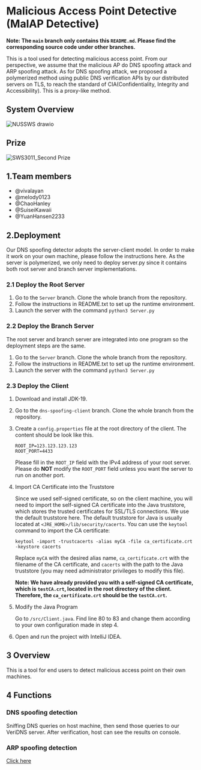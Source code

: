 # Malicious Access Point Detective (MalAP Detective)

**Note: The `main` branch only contains this `README.md`. Please find the corresponding source code under other branches.**

This is a tool used for detecting malicious access point. From our perspective, we assume that the malicious AP do DNS spoofing attack and ARP spoofing attack. As for DNS spoofing attack, we proposed a polymerized method using public DNS verification APIs by our distributed servers on TLS, to reach the standard of CIA(Confidentiality, Integrity and Accessibility). This is a proxy-like method.

## System Overview
![NUSSWS drawio](https://github.com/vivalayan/MalAP_Detection/assets/90449797/ecf06e92-012a-47dd-9380-85df1939bfd2)
## Prize
![SWS3011_Second Prize](https://github.com/vivalayan/MalAP_Detection/assets/90449797/a6a52592-a806-4773-baa9-c7e91846c9b3)



## 1.Team members
- @vivalayan
- @melody0123
- @ChaoHanley
- @SuiseiKawaii
- @YuanHansen2233

## 2.Deployment

Our DNS spoofing detector adopts the server-client model. In order to make it work on your own machine, please follow the instructions here. As the server is polymerized, we only need to deploy server.py since it contains both root server and branch server implementations.

### 2.1 Deploy the Root Server

1. Go to the `Server` branch. Clone the whole branch from the repository.
2. Follow the instructions in README.txt to set up the runtime environment.
3. Launch the server with the command `python3 Server.py`

### 2.2 Deploy the Branch Server

The root server and branch server are integrated into one program so the deployment steps are the same.

1. Go to the `Server` branch. Clone the whole branch from the repository.
2. Follow the instructions in README.txt to set up the runtime environment.
3. Launch the server with the command `python3 Server.py`

### 2.3 Deploy the Client

1. Download and install JDK-19.

2. Go to the `dns-spoofing-client` branch. Clone the whole branch from the repository.

3. Create a `config.properties` file at the root directory of the client. The content should be look like this.

   ```
   ROOT_IP=123.123.123.123
   ROOT_PORT=4433
   ```

   Please fill in the `ROOT_IP` field with the IPv4 address of your root server. Please do **NOT** modify the `ROOT_PORT` field unless you want the server to run on another port.

4. Import CA Certificate into the Truststore

   Since we used self-signed certificate, so on the client machine, you will need to import the self-signed CA certificate into the Java truststore, which stores the trusted certificates for  SSL/TLS connections. We use the default truststore here. The default truststore for Java is usually located  at `<JRE_HOME>/lib/security/cacerts`. You can use the `keytool` command to import the CA certificate:

   ```
   keytool -import -trustcacerts -alias myCA -file ca_certificate.crt -keystore cacerts
   ```

   Replace `myCA` with the desired alias name, `ca_certificate.crt` with the filename of the CA certificate, and `cacerts` with the path to the Java truststore (you may need administrator privileges to modify this file).

   **Note: We have already provided you with a self-signed CA certificate, which is `testCA.crt`, located in the root directory of the client. Therefore, the `ca_certificate.crt` should be the `testCA.crt`.** 

5. Modify the Java Program

   Go to `/src/Client.java`. Find line 80 to 83 and change them according to your own configuration made in step 4.

6. Open and run the project with IntelliJ IDEA.

## 3 Overview

This is a tool for end users to detect malicious access point on their own machines.

## 4 Functions

### DNS spoofing detection
Sniffing DNS queries on host machine, then send those queries to our VeriDNS server. After verification, host can see the results on console.
### ARP spoofing detection 
[Click here](https://github.com/Melodys-Code-Warehouse/MalAP-Detective/tree/arp-spoofing)
